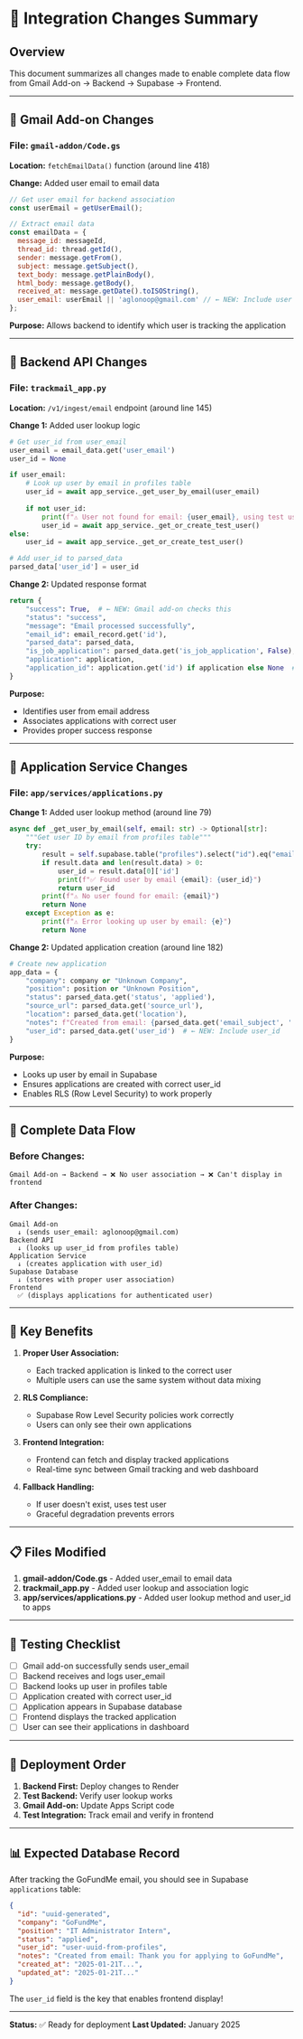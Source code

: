 # 🔄 Integration Changes Summary

## Overview
This document summarizes all changes made to enable complete data flow from Gmail Add-on → Backend → Supabase → Frontend.

---

## 📧 Gmail Add-on Changes

### File: `gmail-addon/Code.gs`

**Location:** `fetchEmailData()` function (around line 418)

**Change:** Added user email to email data
```javascript
// Get user email for backend association
const userEmail = getUserEmail();

// Extract email data
const emailData = {
  message_id: messageId,
  thread_id: thread.getId(),
  sender: message.getFrom(),
  subject: message.getSubject(),
  text_body: message.getPlainBody(),
  html_body: message.getBody(),
  received_at: message.getDate().toISOString(),
  user_email: userEmail || 'aglonoop@gmail.com' // ← NEW: Include user email
};
```

**Purpose:** Allows backend to identify which user is tracking the application

---

## 🔧 Backend API Changes

### File: `trackmail_app.py`

**Location:** `/v1/ingest/email` endpoint (around line 145)

**Change 1:** Added user lookup logic
```python
# Get user_id from user_email
user_email = email_data.get('user_email')
user_id = None

if user_email:
    # Look up user by email in profiles table
    user_id = await app_service._get_user_by_email(user_email)
    
    if not user_id:
        print(f"⚠️ User not found for email: {user_email}, using test user")
        user_id = await app_service._get_or_create_test_user()
else:
    user_id = await app_service._get_or_create_test_user()

# Add user_id to parsed_data
parsed_data['user_id'] = user_id
```

**Change 2:** Updated response format
```python
return {
    "success": True,  # ← NEW: Gmail add-on checks this
    "status": "success",
    "message": "Email processed successfully",
    "email_id": email_record.get('id'),
    "parsed_data": parsed_data,
    "is_job_application": parsed_data.get('is_job_application', False),
    "application": application,
    "application_id": application.get('id') if application else None  # ← NEW
}
```

**Purpose:** 
- Identifies user from email address
- Associates applications with correct user
- Provides proper success response

---

## 💾 Application Service Changes

### File: `app/services/applications.py`

**Change 1:** Added user lookup method (around line 79)
```python
async def _get_user_by_email(self, email: str) -> Optional[str]:
    """Get user ID by email from profiles table"""
    try:
        result = self.supabase.table("profiles").select("id").eq("email", email).execute()
        if result.data and len(result.data) > 0:
            user_id = result.data[0]['id']
            print(f"✅ Found user by email {email}: {user_id}")
            return user_id
        print(f"⚠️ No user found for email: {email}")
        return None
    except Exception as e:
        print(f"⚠️ Error looking up user by email: {e}")
        return None
```

**Change 2:** Updated application creation (around line 182)
```python
# Create new application
app_data = {
    "company": company or "Unknown Company",
    "position": position or "Unknown Position", 
    "status": parsed_data.get('status', 'applied'),
    "source_url": parsed_data.get('source_url'),
    "location": parsed_data.get('location'),
    "notes": f"Created from email: {parsed_data.get('email_subject', '')}",
    "user_id": parsed_data.get('user_id')  # ← NEW: Include user_id
}
```

**Purpose:**
- Looks up user by email in Supabase
- Ensures applications are created with correct user_id
- Enables RLS (Row Level Security) to work properly

---

## 🔗 Complete Data Flow

### Before Changes:
```
Gmail Add-on → Backend → ❌ No user association → ❌ Can't display in frontend
```

### After Changes:
```
Gmail Add-on 
  ↓ (sends user_email: aglonoop@gmail.com)
Backend API
  ↓ (looks up user_id from profiles table)
Application Service
  ↓ (creates application with user_id)
Supabase Database
  ↓ (stores with proper user association)
Frontend
  ✅ (displays applications for authenticated user)
```

---

## 🎯 Key Benefits

1. **Proper User Association:**
   - Each tracked application is linked to the correct user
   - Multiple users can use the same system without data mixing

2. **RLS Compliance:**
   - Supabase Row Level Security policies work correctly
   - Users can only see their own applications

3. **Frontend Integration:**
   - Frontend can fetch and display tracked applications
   - Real-time sync between Gmail tracking and web dashboard

4. **Fallback Handling:**
   - If user doesn't exist, uses test user
   - Graceful degradation prevents errors

---

## 📋 Files Modified

1. **gmail-addon/Code.gs** - Added user_email to email data
2. **trackmail_app.py** - Added user lookup and association logic
3. **app/services/applications.py** - Added user lookup method and user_id to apps

---

## 🧪 Testing Checklist

- [ ] Gmail add-on successfully sends user_email
- [ ] Backend receives and logs user_email
- [ ] Backend looks up user in profiles table
- [ ] Application created with correct user_id
- [ ] Application appears in Supabase database
- [ ] Frontend displays the tracked application
- [ ] User can see their applications in dashboard

---

## 🚀 Deployment Order

1. **Backend First:** Deploy changes to Render
2. **Test Backend:** Verify user lookup works
3. **Gmail Add-on:** Update Apps Script code
4. **Test Integration:** Track email and verify in frontend

---

## 📊 Expected Database Record

After tracking the GoFundMe email, you should see in Supabase `applications` table:

```json
{
  "id": "uuid-generated",
  "company": "GoFundMe",
  "position": "IT Administrator Intern",
  "status": "applied",
  "user_id": "user-uuid-from-profiles",
  "notes": "Created from email: Thank you for applying to GoFundMe",
  "created_at": "2025-01-21T...",
  "updated_at": "2025-01-21T..."
}
```

The `user_id` field is the key that enables frontend display!

---

**Status:** ✅ Ready for deployment
**Last Updated:** January 2025

